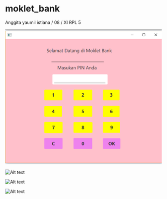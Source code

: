 # moklet_bank
Anggita yaumil istiana / 08 / XI RPL 5



 ![Alt text](https://github.com/istianaa/moklet_bank/blob/master/bank1.PNG)
 
 
 
 ![Alt text](https://github.com/istianaa/kuis_r5/blob/master/bank2.PNG)
 
 
 
 ![Alt text](https://github.com/istianaa/kuis_r5/blob/master/bank3.PNG)
 
 
 
 ![Alt text](https://github.com/istianaa/kuis_r5/blob/master/bank4.PNG)
